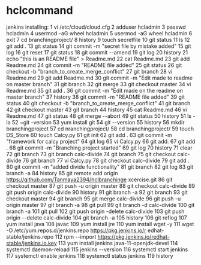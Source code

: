 # hclcommand 
jenkins installing:
    1  vi /etc/cloud/cloud.cfg
    2  adduser hcladmin
    3  passwd hcladmin
    4  usermod –aG wheel hcladmin
    5  usermod -aG wheel hcladmin
    6  exit
    7  cd branchingproject/
    8  history
    9  touch secretfile
   10  git status
   11  ls
   12  git add .
   13  git status
   14  git commit -m "secret file by mistake added"
   15  git log
   16  git reset
   17  git status
   18  git commit --amend
   19  git log
   20  history
   21  echo "this is an README file" > Readme.md
   22  cat Readme.md
   23  git add Readme.md
   24  git commit -m "README file added"
   25  git status
   26  git checkout -b "branch_to_create_merge_conflict"
   27  git branch
   28  vi Readme.md
   29  git add Readme.md
   30  git commit -m "Edit made to readme on master branch"
   31  git branch
   32  git merge
   33  git checkout master
   34  vi Readme.md
   35  git add .
   36  git commit -m "Edit made on the readme on master branch"
   37  history
   38  git commit -m "README file added"
   39  git status
   40  git checkout -b "branch_to_create_merge_conflict"
   41  git branch
   42  git checkout master
   43  git branch
   44  history
   45  cat Readme.md
   46  vi Readme.md
   47  git status
   48  git merge --abort
   49  git status
   50  history
   51  ls -la
   52  ~git -version
   53  yum install git
   54  git --version
   55  history
   56  mkdir branchingproject
   57  cd nranchingproject/
   58  cd branchingproject/
   59  touch DS_Store
   60  touch Calcy.py
   61  git init
   62  git add .
   63  git commit -m "framework for calcy project"
   64  git log
   65  vi Calcy.py
   66  git add.
   67  git add .
   68  git commit -m "Branching project started"
   69  git log
   70  history
   71  clear
   72  git branch
   73  git branch calc-divide
   74  git branch
   75  git checkout calc-divide
   76  git branch
   77  vi Calcy.py
   78  git checkout calc-divide
   79  git add .
   80  git commit -m "added divide functionality"
   81  git branch
   82  git log
   83  git branch -a
   84  history
   85  git remote add origin https://github.com/Tanmaya2394/hclbranchinge                                                                                              xcercise.git
   86  git checkout master
   87  git push -u origin master
   88  git checkout calc-divide
   89  git push origin calc-divide
   90  history
   91  git branch -a
   92  git branch
   93  git checkout master
   94  git branch
   95  git merge calc-divide
   96  git push -u origin master
   97  git branch -a
   98  git pull
   99  git branch -d calc-divide
  100  git branch -a
  101  git pull
  102  git push origin -delete calc-divide
  103   git push origin --delete calc-divide
  104  git branch -a
  105  history
  106  git reflog
  107  yum install java
  108  javac
  109  yum install jre
  110  yum install wget -y
  111  wget -O /etc/yum.repos.d/jenkins.repo     https://pkg.jenkins.io/r                                                                                              edhat-stable/jenkins.repo
  112  rpm --import https://pkg.jenkins.io/redhat-stable/jenkins.io.key
  113  yum install jenkins java-11-openjdk-devel
  114  systemctl daemon-reload
  115  jenkins --version
  116  systemctl start jenkins
  117  systemctl enable jenkins
  118  systemctl status jenkins
  119  history
